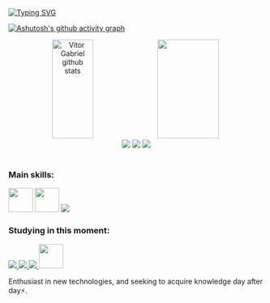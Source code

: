 
[![Typing SVG](https://readme-typing-svg.herokuapp.com/?color=A52A2A&size=35&center=true&vCenter=true&width=1000&lines=HELLO,+My+name+is+Vitor+Gabriel;I'm+19+years+old;I'm+from+Brazil;I+am+majoring+in+Computer+Science;Be+Welcome!+:%29)](https://git.io/typing-svg)

[![Ashutosh's github activity graph](https://github-readme-activity-graph.vercel.app/graph?username=vitorgrs&bg_color=0d1117&color=A52A2A&line=A52A2A&point=FF0000&area=false&hide_border=true)](https://github.com/ashutosh00710/github-readme-activity-graph)


<div align="center">  
  <img width="40%" height="195px" src="https://github-readme-stats.vercel.app/api?username=vitorgrs&show_icons=true&count_private=true&hide_border=true&title_color=A52A2A&icon_color=A52A2Atext_color=c9d1d9&bg_color=0d1117" alt="Vitor Gabriel github stats" /> 
  <img width="49%" height="195px" src="https://github-readme-stats.vercel.app/api/top-langs/?username=vitorgrs&layout=compact&hide_border=true&title_color=A52A2A&text_color=A52A2A&bg_color=0d1117" />
</div>


<div align="center"> 
  <a href="https://instagram.com/vtior_g4brie1" target="_blank"><img src="https://img.shields.io/badge/-Instagram-%23E4405F?style=for-the-badge&logo=instagram&logoColor=white" target="_blank"></a>
    <a href = "mailto:vitor.grs2004@gmail.com"><img src="https://img.shields.io/badge/-Gmail-%23333?style=for-the-badge&logo=gmail&logoColor=white" target="_blank"></a> 
    <a href="https://www.linkedin.com/in/Vitor-Gabriel-732b45280" target="_blank"><img src="https://img.shields.io/badge/-LinkedIn-%230077B5?style=for-the-badge&logo=linkedin&logoColor=white" target="_blank"></a>
</div>
<br/>

### Main skills:
<a href="https://docs.python.org/3/" target="_blank"> <img src="https://i.imgur.com/4oTjHoN.png" width="48" height="48"/></a>
<a href="http://linguagemc.com.br/" target="_blank"> <img src="https://img.icons8.com/color/48/000000/c-programming.png"  width="48" height="48"/></a> 
<a target="_blank" href="https://www.java.com" > <img src="https://img.icons8.com/color/48/000000/java-coffee-cup-logo.png" /> </a>


### Studying in this moment:
<a target="_blank" href="https://www.java.com" > <img src="https://img.icons8.com/color/48/000000/java-coffee-cup-logo.png" /> </a>
 <a href="https://www.w3.org/html/" target="_blank"> <img src="https://img.icons8.com/color/48/000000/html-5.png"/> </a> 
  <a href="https://www.w3schools.com/css/" target="_blank"> <img src="https://img.icons8.com/color/48/000000/css3.png"/> </a> 
   <a href="https://developer.mozilla.org/en-US/docs/Web/JavaScript" target="_blank"> <img src="https://img.icons8.com/color/48/000000/javascript.png"  width="48" height="48"/> </a> 


Enthusiast in new technologies, and seeking to acquire knowledge day after day⚡.

